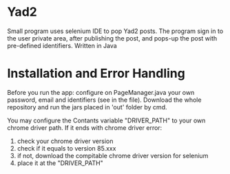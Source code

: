 # Yad2 

Small program uses selenium IDE to pop Yad2 posts. 
The program sign in to the user private area, after publishing the post, and pops-up the post with pre-defined identifiers.
Written in Java
 

# Installation and Error Handling

Before you run the app: configure on PageManager.java your own password, email and identifiers (see in the file).
Download the whole repository and run the jars placed in 'out' folder by cmd.

You may configure the Contants variable "DRIVER_PATH" to your own chrome driver path.
If it ends with chrome driver error:
1. check your chrome driver version
2. check if it equals to version 85.xxx
3. if not, download the compitable chrome driver version for selenium
4. place it at the "DRIVER_PATH"
